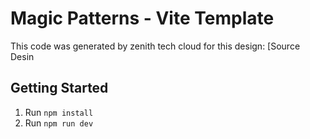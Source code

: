 # Magic Patterns - Vite Template

This code was generated by zenith tech cloud for this design: [Source Desin

## Getting Started

1. Run `npm install`
2. Run `npm run dev`
